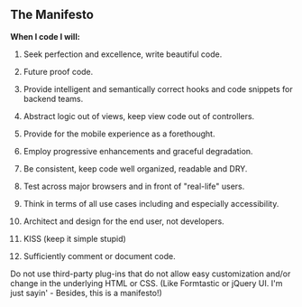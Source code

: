 The Manifesto
-------------

**When I code I will:**

1.  Seek perfection and excellence, write beautiful code.

2.  Future proof code.

3.  Provide intelligent and semantically correct hooks and code snippets for backend teams.

4.  Abstract logic out of views, keep view code out of controllers.

5.  Provide for the mobile experience as a forethought.

6.  Employ progressive enhancements and graceful degradation.

7.  Be consistent, keep code well organized, readable and DRY.

8.  Test across major browsers and in front of "real-life" users.

9.  Think in terms of all use cases including and especially accessibility.

10. Architect and design for the end user, not developers.

11. KISS (keep it simple stupid)

12. Sufficiently comment or document code.


Do not use third-party plug-ins that do not allow easy customization and/or change in the underlying HTML or CSS. (Like Formtastic or jQuery UI. I'm just sayin' - Besides, this is a manifesto!)
